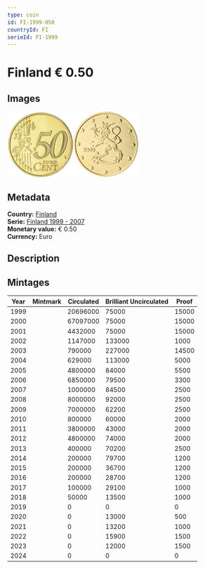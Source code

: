 ```yaml
---
type: coin
id: FI-1999-050
countryId: FI
serieId: FI-1999
---
```


# Finland € 0.50

## Images

<img src="../../../Images/common-2002-050.webp" height="150" alt="Front image"><img src="Images/finland-1999-050.webp" height="150" alt="Back image">

## Metadata

**Country:** [Finland](../index.md)\
**Serie:** [Finland 1999 - 2007](index.md)\
**Monetary value:** € 0.50\
**Currency:** Euro

## Description

## Mintages

| Year | Mintmark | Circulated | Brilliant Uncirculated | Proof |
| ---- | -------- | ---------- | ---------------------- | ----- |
| 1999 |          | 20696000   | 75000                  | 15000 |
| 2000 |          | 67097000   | 75000                  | 15000 |
| 2001 |          | 4432000    | 75000                  | 15000 |
| 2002 |          | 1147000    | 133000                 | 1000  |
| 2003 |          | 790000     | 227000                 | 14500 |
| 2004 |          | 629000     | 113000                 | 5000  |
| 2005 |          | 4800000    | 84000                  | 5500  |
| 2006 |          | 6850000    | 79500                  | 3300  |
| 2007 |          | 1000000    | 84500                  | 2500  |
| 2008 |          | 8000000    | 92000                  | 2500  |
| 2009 |          | 7000000    | 62200                  | 2500  |
| 2010 |          | 800000     | 60000                  | 2000  |
| 2011 |          | 3800000    | 43000                  | 2000  |
| 2012 |          | 4800000    | 74000                  | 2000  |
| 2013 |          | 400000     | 70200                  | 2500  |
| 2014 |          | 200000     | 79700                  | 1200  |
| 2015 |          | 200000     | 36700                  | 1200  |
| 2016 |          | 200000     | 28700                  | 1200  |
| 2017 |          | 100000     | 29100                  | 1000  |
| 2018 |          | 50000      | 13500                  | 1000  |
| 2019 |          | 0          | 0                      | 0     |
| 2020 |          | 0          | 13000                  | 500   |
| 2021 |          | 0          | 13200                  | 1000  |
| 2022 |          | 0          | 15900                  | 1500  |
| 2023 |          | 0          | 12000                  | 1500  |
| 2024 |          | 0          | 0                      | 0     |
